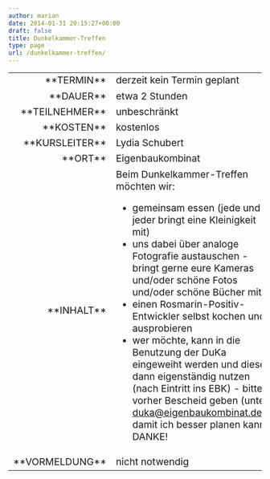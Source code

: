 ```yaml
---
author: marian
date: 2014-01-31 20:15:27+00:00
draft: false
title: Dunkelkammer-Treffen
type: page
url: /dunkelkammer-treffen/
---
```


<table >
<tbody style="font-size:1.2em" >
<tr >

<td style="width: 20%; text-align: right;" >**TERMIN**
</td>

<td style="text-align: left;" >derzeit kein Termin geplant
</td>
</tr>
<tr >

<td style="width: 20%; text-align: right;" >**DAUER**
</td>

<td style="text-align: left;" >etwa 2 Stunden
</td>
</tr>
<tr >

<td style="width: 20%; text-align: right;" >**TEILNEHMER**
</td>

<td style="text-align: left;" >unbeschränkt
</td>
</tr>
<tr >

<td style="width: 20%; text-align: right;" >**KOSTEN**
</td>

<td style="text-align: left;" >kostenlos
</td>
</tr>
<tr >

<td style="width: 20%; text-align: right;" >**KURSLEITER**
</td>

<td style="text-align: left;" >Lydia Schubert
</td>
</tr>
<tr >

<td style="width: 20%; text-align: right;" >**ORT**
</td>

<td style="text-align: left;" >Eigenbaukombinat
</td>
</tr>
<tr >

<td style="width: 20%; text-align: right;" >**INHALT**
</td>

<td style="text-align: left; " >
Beim Dunkelkammer-Treffen möchten wir:




  * gemeinsam essen (jede und jeder bringt eine Kleinigkeit mit)
  * uns dabei über analoge Fotografie austauschen - bringt gerne eure Kameras und/oder schöne Fotos und/oder schöne Bücher mit!
  * einen Rosmarin-Positiv-Entwickler selbst kochen und ausprobieren
  * wer möchte, kann in die Benutzung der DuKa eingeweiht werden und diese dann eigenständig nutzen (nach Eintritt ins EBK) - bitte vorher Bescheid geben (unter [duka@eigenbaukombinat.de](mailto:duka@eigenbaukombinat.de)), damit ich besser planen kann! DANKE!

</td>
</tr>
<tr >

<td style="width: 20%; text-align: right;" >**VORMELDUNG**
</td>

<td style="text-align: left;" >nicht notwendig
</td>
</tr>
</tbody>
</table>
